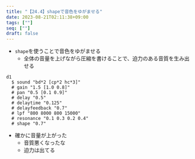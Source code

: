 ```yaml
---
title: "【24.4】shapeで音色をゆがませる"
date: 2023-08-21T02:11:38+09:00
tags: [""]
seq: [""]
draft: false
---
```


- `shape`を使うことで音色をゆがませる
  - 全体の音量を上げながら圧縮を書けることで、迫力のある音質を生み出せる
  
```
d1
  $ sound "bd*2 [cp*2 hc*3]"
  # gain "1.5 [1.0 0.8]"
  # pan "0.5 [0.1 0.9]"
  # delay "0.5"
  # delaytime "0.125"
  # delayfeedback "0.7"
  # lpf "800 8000 800 15000"
  # resonance "0.1 0.3 0.2 0.4"
  # shape "0.7"
```

- 確かに音量が上がった
  - 音質悪くなったな
  - 迫力は出てる